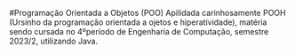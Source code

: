 #Programação Orientada a Objetos (POO)
Apilidada carinhosamente POOH (Ursinho da programação orientada a ojetos e hiperatividade), matéria sendo cursada no 4ºperíodo de Engenharia de Computação, semestre 2023/2, utilizando Java.